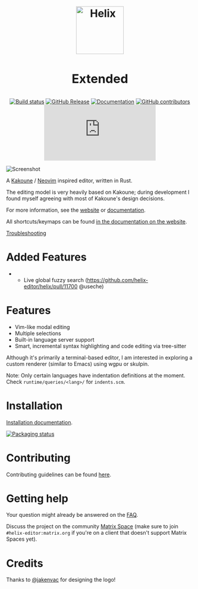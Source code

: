<div align="center">

<h1>
<picture>
  <source media="(prefers-color-scheme: dark)" srcset="logo_dark.svg">
  <source media="(prefers-color-scheme: light)" srcset="logo_light.svg">
  <img alt="Helix" height="128" src="logo_light.svg">
  <h3><b>Extended</b></h3>
</picture>
</h1>

[![Build status](https://github.com/helix-editor/helix/actions/workflows/build.yml/badge.svg)](https://github.com/helix-editor/helix/actions)
[![GitHub Release](https://img.shields.io/github/v/release/helix-editor/helix)](https://github.com/helix-editor/helix/releases/latest)
[![Documentation](https://shields.io/badge/-documentation-452859)](https://docs.helix-editor.com/)
[![GitHub contributors](https://img.shields.io/github/contributors/helix-editor/helix)](https://github.com/helix-editor/helix/graphs/contributors)
[![Matrix Space](https://img.shields.io/matrix/helix-community:matrix.org)](https://matrix.to/#/#helix-community:matrix.org)

</div>

![Screenshot](./screenshot.png)

A [Kakoune](https://github.com/mawww/kakoune) / [Neovim](https://github.com/neovim/neovim) inspired editor, written in Rust.

The editing model is very heavily based on Kakoune; during development I found
myself agreeing with most of Kakoune's design decisions.

For more information, see the [website](https://helix-editor.com) or
[documentation](https://docs.helix-editor.com/).

All shortcuts/keymaps can be found [in the documentation on the website](https://docs.helix-editor.com/keymap.html).

[Troubleshooting](https://github.com/helix-editor/helix/wiki/Troubleshooting)

# Added Features 
- + Live global fuzzy search (https://github.com/helix-editor/helix/pull/11700 @useche)


# Features

- Vim-like modal editing
- Multiple selections
- Built-in language server support
- Smart, incremental syntax highlighting and code editing via tree-sitter

Although it's primarily a terminal-based editor, I am interested in exploring
a custom renderer (similar to Emacs) using wgpu or skulpin.

Note: Only certain languages have indentation definitions at the moment. Check
`runtime/queries/<lang>/` for `indents.scm`.

# Installation

[Installation documentation](https://docs.helix-editor.com/install.html).

[![Packaging status](https://repology.org/badge/vertical-allrepos/helix.svg?exclude_unsupported=1)](https://repology.org/project/helix/versions)

# Contributing

Contributing guidelines can be found [here](./docs/CONTRIBUTING.md).

# Getting help

Your question might already be answered on the [FAQ](https://github.com/helix-editor/helix/wiki/FAQ).

Discuss the project on the community [Matrix Space](https://matrix.to/#/#helix-community:matrix.org) (make sure to join `#helix-editor:matrix.org` if you're on a client that doesn't support Matrix Spaces yet).

# Credits

Thanks to [@jakenvac](https://github.com/jakenvac) for designing the logo!
